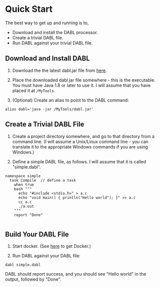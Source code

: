 # Quick Start

The best way to get up and running is to,

* Download and install the DABL processor.
* Create a trivial DABL file.
* Run DABL against your trivial DABL file.

## Download and Install DABL

1. Download the the latest dabl.jar file from
[here](https://github.com/ScaledMarkets/dabl/releases).

2. Place the downloaded dabl.jar file somewhere - this is the executable.
You must have Java 1.8 or later to use it. I will assume that you have
placed it at `/MyTools`.

3. (Optional) Create an alias to point to the DABL command:
```
alias dabl='java -jar /MyTools/dabl.jar'
```

## Create a Trivial DABL File

1. Create a project directory somewhere, and go to that directory from a
command line. (I will assume a Unix/Linux command line - you can translate it
to the appropriate Windows commands if you are using Windows.)

2. Define a simple DABL file, as follows. I will assume that it is called
"simple.dabl".

```
namespace simple
  task Compile  // define a task
    when true
    bash """
      echo "#include <stdio.h>" > a.c
      echo "void main() { println("Hello world"); }" >> a.c
      cc a.c
      ./a.out
    """
    report "Done"
    
```

## Build Your DABL File

1. Start docker. (See [here](https://www.docker.com/community-edition) to get Docker.)

2. Run DABL against your DABL file:
```
dabl simple.dabl
```

DABL should report success, and you should see "Hello world" in the output, followed
by "Done".

